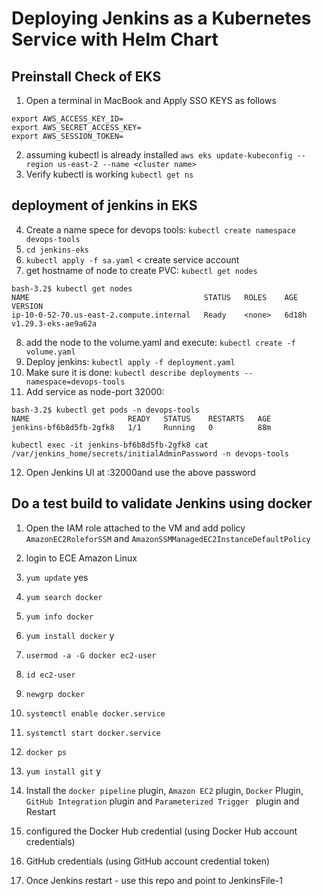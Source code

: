 # Deploying Jenkins as a Kubernetes Service with Helm Chart
## Preinstall Check of EKS

1. Open a terminal in MacBook and Apply SSO KEYS as follows
```
export AWS_ACCESS_KEY_ID=
export AWS_SECRET_ACCESS_KEY=
export AWS_SESSION_TOKEN=
```
2. assuming kubectl is already installed
`aws eks update-kubeconfig --region us-east-2 --name <cluster name>`
3. Verify kubectl is working `kubectl get ns`

## deployment of jenkins in EKS
4. Create a name spece for devops tools: `kubectl create namespace devops-tools`
5. `cd jenkins-eks`
6. `kubectl apply -f sa.yaml` < create service account
7. get hostname of node to create PVC: `kubectl get nodes`
```
bash-3.2$ kubectl get nodes
NAME                                       STATUS   ROLES    AGE     VERSION
ip-10-0-52-70.us-east-2.compute.internal   Ready    <none>   6d18h   v1.29.3-eks-ae9a62a
```
8. add the node to the volume.yaml and execute: `kubectl create -f volume.yaml`
9. Deploy jenkins: `kubectl apply -f deployment.yaml`
10. Make sure it is done: `kubectl describe deployments --namespace=devops-tools`
11. Add service as node-port 32000: 
```
bash-3.2$ kubectl get pods -n devops-tools
NAME                      READY   STATUS    RESTARTS   AGE
jenkins-bf6b8d5fb-2gfk8   1/1     Running   0          88m
```
`kubectl exec -it jenkins-bf6b8d5fb-2gfk8 cat /var/jenkins_home/secrets/initialAdminPassword -n devops-tools`

12. Open Jenkins UI at <Node-PublicIP>:32000and use the above password

## Do a test build to validate Jenkins using docker

1. Open the IAM role  attached to the VM and add policy `AmazonEC2RoleforSSM` and `AmazonSSMManagedEC2InstanceDefaultPolicy`
2. login to ECE Amazon Linux
3. `yum update` yes
4. `yum search docker`
5. `yum info docker`
6. `yum install docker` y
7. `usermod -a -G docker ec2-user`
8. `id ec2-user`
9. `newgrp docker`
10. `systemctl enable docker.service`
11. `systemctl start docker.service`
12. `docker ps`
13. `yum install git` y
14.  Install the `docker pipeline` plugin, `Amazon EC2` plugin, `Docker` Plugin, `GitHub Integration` plugin and `Parameterized Trigger ` plugin and Restart
15. configured the Docker Hub credential (using Docker Hub account credentials)
16. GitHub credentials (using GitHub account credential token)

15. Once Jenkins restart - use this repo and point to JenkinsFile-1